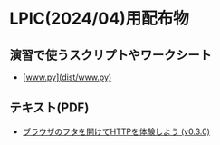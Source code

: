 # LPIC(2024/04)用配布物


## 演習で使うスクリプトやワークシート

- [www.py](dist/www.py)


## テキスト(PDF)

- [ブラウザのフタを開けてHTTPを体験しよう (v0.3.0)](dist/ブラウザのフタを開けてHTTPを体験しようv0.3.0.pdf)
